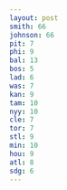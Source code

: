 ```yaml
---
layout: post
smith: 66
johnson: 66
pit: 7
phi: 9
bal: 13
bos: 5
lad: 6
was: 7
kan: 9
tam: 10
nyy: 10
cle: 7
tor: 7
stl: 9
min: 10
hou: 9
atl: 8
sdg: 6
---
```

